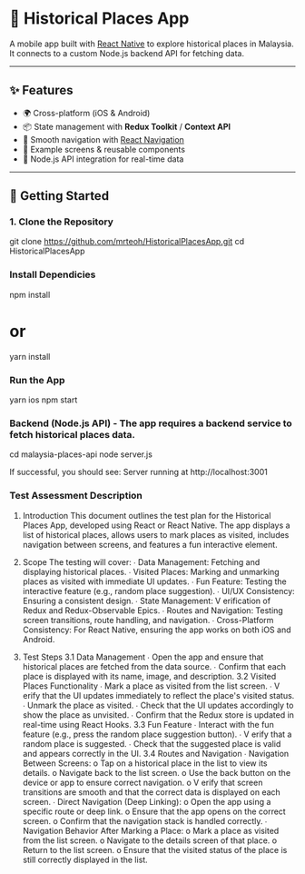 # 📱 Historical Places App

A mobile app built with [React Native](https://reactnative.dev/) to explore historical places in Malaysia.  
It connects to a custom Node.js backend API for fetching data.

---

## ✨ Features
- 🌍 Cross-platform (iOS & Android)
- 📦 State management with **Redux Toolkit** / **Context API**
- 🧭 Smooth navigation with [React Navigation](https://reactnavigation.org/)
- 📑 Example screens & reusable components
- 🔗 Node.js API integration for real-time data

---

## 🚀 Getting Started

### 1. Clone the Repository
git clone https://github.com/mrteoh/HistoricalPlacesApp.git
cd HistoricalPlacesApp


### Install Dependicies
npm install
# or
yarn install


### Run the App
yarn ios
npm start


### Backend (Node.js API) - The app requires a backend service to fetch historical places data.
cd malaysia-places-api
node server.js

If successful, you should see:
Server running at http://localhost:3001


### Test Assessment Description
1. Introduction
This document outlines the test plan for the Historical Places App, developed using React or React
Native. The app displays a list of historical places, allows users to mark places as visited, includes
navigation between screens, and features a fun interactive element.

2. Scope
The testing will cover:
∙ Data Management: Fetching and displaying historical places.
∙ Visited Places: Marking and unmarking places as visited with immediate UI updates.
∙ Fun Feature: Testing the interactive feature (e.g., random place suggestion).
∙ UI/UX Consistency: Ensuring a consistent design.
∙ State Management: V erification of Redux and Redux-Observable Epics.
∙ Routes and Navigation: Testing screen transitions, route handling, and navigation.
∙ Cross-Platform Consistency: For React Native, ensuring the app works on both iOS and
Android.

3. Test Steps
3.1 Data Management
∙ Open the app and ensure that historical places are fetched from the data source.
∙ Confirm that each place is displayed with its name, image, and description.
3.2 Visited Places Functionality
∙ Mark a place as visited from the list screen.
∙ V erify that the UI updates immediately to reflect the place's visited status.
∙ Unmark the place as visited.
∙ Check that the UI updates accordingly to show the place as unvisited.
∙ Confirm that the Redux store is updated in real-time using React Hooks.
3.3 Fun Feature
∙ Interact with the fun feature (e.g., press the random place suggestion button).
∙ V erify that a random place is suggested.
∙ Check that the suggested place is valid and appears correctly in the UI.
3.4 Routes and Navigation
∙ Navigation Between Screens:
o Tap on a historical place in the list to view its details.
o Navigate back to the list screen.
o Use the back button on the device or app to ensure correct navigation.
o V erify that screen transitions are smooth and that the correct data is displayed on each
screen.
∙ Direct Navigation (Deep Linking):
o Open the app using a specific route or deep link.
o Ensure that the app opens on the correct screen.
o Confirm that the navigation stack is handled correctly.
∙ Navigation Behavior After Marking a Place:
o Mark a place as visited from the list screen.
o Navigate to the details screen of that place.
o Return to the list screen.
o Ensure that the visited status of the place is still correctly displayed in the list.

